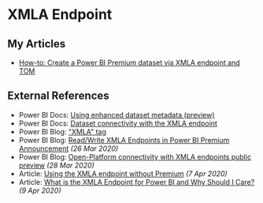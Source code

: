 # XMLA Endpoint

## My Articles

* [How-to: Create a Power BI Premium dataset via XMLA endpoint and TOM](create-powerbi-premium-dataset-via-tom.md)

## External References

* Power BI Docs: [Using enhanced dataset metadata \(preview\)](https://docs.microsoft.com/power-bi/desktop-enhanced-dataset-metadata)
* Power BI Docs: [Dataset connectivity with the XMLA endpoint](https://docs.microsoft.com/power-bi/service-premium-connect-tools#enable-xmla-read-write)
* Power BI Blog: ["XMLA" tag](https://powerbi.microsoft.com/blog/tag/xmla/)
* Power BI Blog: [Read/Write XMLA Endpoints in Power BI Premium Announcement](https://powerbi.microsoft.com/blog/announcing-read-write-xmla-endpoints-in-power-bi-premium-public-preview/) _\(26 Mar 2020\)_
* Power BI Blog: [Open-Platform connectivity with XMLA endpoints public preview](https://powerbi.microsoft.com/blog/power-bi-open-platform-connectivity-with-xmla-endpoints-public-preview/) _\(28 Mar 2020\)_
* Article: [Using the XMLA endpoint without Premium](https://justb.dk/blog/2020/04/using-the-xmla-endpoint-without-premium/) _\(7 Apr 2020\)_
* Article: [What is the XMLA Endpoint for Power BI and Why Should I Care?](https://radacad.com/what-is-the-xmla-endpoint-for-power-bi-and-why-should-i-care) _\(9 Apr 2020\)_
